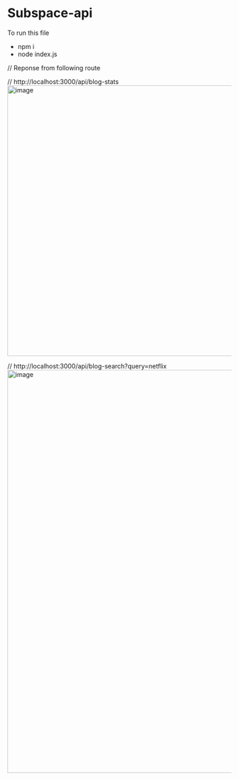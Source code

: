 # Subspace-api

To run this file 

- npm i 
- node index.js



// Reponse  from  following route

// http://localhost:3000/api/blog-stats
<img width="609" alt="image" src="https://github.com/s2ahil/subspace-api/assets/101473078/015fccce-65d8-4b40-98c2-9e354194817c">

// http://localhost:3000/api/blog-search?query=netflix
<img width="907" alt="image" src="https://github.com/s2ahil/subspace-api/assets/101473078/7e400324-508b-450b-b99e-8a066f6bed60">



